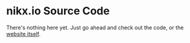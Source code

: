 # nikx.io Source Code

There's nothing here yet. Just go ahead and check out the code, or the [website itself](https://nikx.io).
